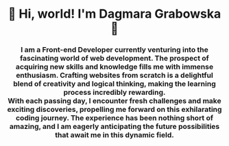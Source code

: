 <div align="center"> 

# 👋 Hi, world! I'm Dagmara Grabowska👋


### I am a Front-end Developer currently venturing into the fascinating world of web development. The prospect of acquiring new skills and knowledge fills me with immense enthusiasm. Crafting websites from scratch is a delightful blend of creativity and logical thinking, making the learning process incredibly rewarding. <br> With each passing day, I encounter fresh challenges and make exciting discoveries, propelling me forward on this exhilarating coding journey. The experience has been nothing short of amazing, and I am eagerly anticipating the future possibilities that await me in this dynamic field. 

</div>


<!--
**dagmaro/dagmaro** is a ✨ _special_ ✨ repository because its `README.md` (this file) appears on your GitHub profile.

Here are some ideas to get you started:

- 🔭 I’m currently working on ...
- 🌱 I’m currently learning ...
- 👯 I’m looking to collaborate on ...
- 🤔 I’m looking for help with ...
- 💬 Ask me about ...
- 📫 How to reach me: ...
- 😄 Pronouns: ...
- ⚡ Fun fact: ...
-->
